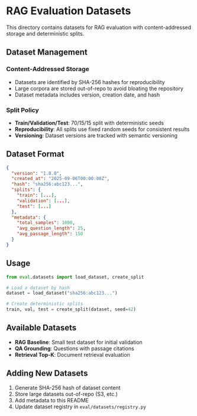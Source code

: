 # RAG Evaluation Datasets

This directory contains datasets for RAG evaluation with content-addressed storage and deterministic splits.

## Dataset Management

### Content-Addressed Storage
- Datasets are identified by SHA-256 hashes for reproducibility
- Large corpora are stored out-of-repo to avoid bloating the repository
- Dataset metadata includes version, creation date, and hash

### Split Policy
- **Train/Validation/Test**: 70/15/15 split with deterministic seeds
- **Reproducibility**: All splits use fixed random seeds for consistent results
- **Versioning**: Dataset versions are tracked with semantic versioning

## Dataset Format

```json
{
  "version": "1.0.0",
  "created_at": "2025-09-06T00:00:00Z",
  "hash": "sha256:abc123...",
  "splits": {
    "train": [...],
    "validation": [...],
    "test": [...]
  },
  "metadata": {
    "total_samples": 1000,
    "avg_question_length": 25,
    "avg_passage_length": 150
  }
}
```

## Usage

```python
from eval.datasets import load_dataset, create_split

# Load a dataset by hash
dataset = load_dataset("sha256:abc123...")

# Create deterministic splits
train, val, test = create_split(dataset, seed=42)
```

## Available Datasets

- **RAG Baseline**: Small test dataset for initial validation
- **QA Grounding**: Questions with passage citations
- **Retrieval Top-K**: Document retrieval evaluation

## Adding New Datasets

1. Generate SHA-256 hash of dataset content
2. Store large datasets out-of-repo (S3, etc.)
3. Add metadata to this README
4. Update dataset registry in `eval/datasets/registry.py`
